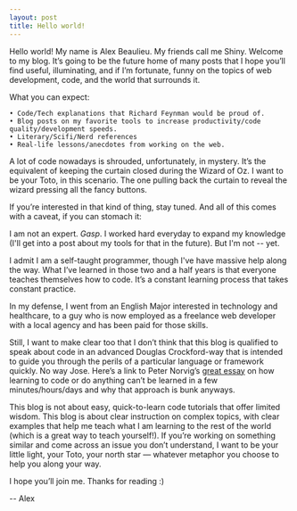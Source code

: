 ```yaml
---
layout: post 
title: Hello world! 
--- 
```


Hello world! My name is Alex Beaulieu. My friends call me Shiny. Welcome to my blog. It’s going to be the future home of many posts that I hope you’ll find useful, illuminating, and if I’m fortunate, funny on the topics of web development, code, and the world that surrounds it. 

What you can expect: 
	
	• Code/Tech explanations that Richard Feynman would be proud of.
	• Blog posts on my favorite tools to increase productivity/code quality/development speeds. 
	• Literary/Scifi/Nerd references 
	• Real-life lessons/anecdotes from working on the web. 
	

A lot of code nowadays is shrouded, unfortunately, in mystery. It’s the equivalent of keeping the curtain closed during the Wizard of Oz. I want to be your Toto, in this scenario. The one pulling back the curtain to reveal the wizard pressing all the fancy buttons. 

If you’re interested in that kind of thing, stay tuned. And all of this comes with a caveat, if you can stomach it: 

I am not an expert. *Gasp*. I worked hard everyday to expand my knowledge (I'll get into a post about my tools for that in the future). But I'm not -- yet.  

I admit I am a self-taught programmer, though I've have massive help along the way. What I’ve learned in those two and a half years is that everyone teaches themselves how to code. It’s a constant learning process that takes constant practice. 

In my defense, I went from an English Major interested in technology and healthcare, to a guy who is now employed as a freelance web developer with a local agency and has been paid for those skills. 

Still, I want to make clear too that I don’t think that this blog is qualified to speak about code in an advanced Douglas Crockford-way that is intended to guide you through the perils of a particular language or framework quickly. No way Jose. Here’s a link to Peter Norvig’s [great essay](http://norvig.com/21-days.html) on how learning to code or do anything can’t be learned in a few minutes/hours/days and why that approach is bunk anyways. 

This blog is not about easy, quick-to-learn code tutorials that offer limited wisdom. This blog is about clear instruction on complex topics, with clear examples that help me teach what I am learning to the rest of the world (which is a great way to teach yourself!). If you’re working on something similar and come across an issue you don’t understand, I want to be your little light, your Toto, your north star — whatever metaphor you choose to help you along your way. 

I hope you’ll join me. Thanks for reading :) 

-- Alex  




